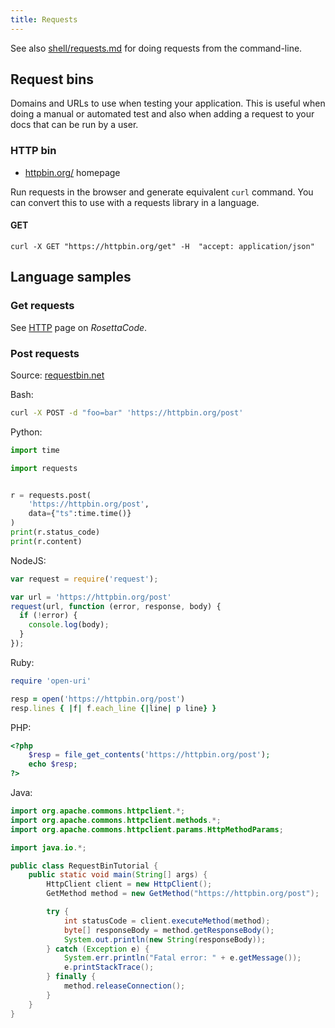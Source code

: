 ```yaml
---
title: Requests
---
```


See also [shell/requests.md](shell/requests.md) for doing requests from the command-line.


## Request bins

Domains and URLs to use when testing your application. This is useful when doing a manual or automated test and also when adding a request to your docs that can be run by a user.


### HTTP bin

- [httpbin.org/](https://httpbin.org/) homepage

Run requests in the browser and generate equivalent `curl` command. You can convert this to use with a requests library in a language.

#### GET

```
curl -X GET "https://httpbin.org/get" -H  "accept: application/json"
```

## Language samples

### Get requests

See [HTTP](https://www.rosettacode.org/wiki/HTTP) page on _RosettaCode_.

### Post requests

Source: [requestbin.net](https://requestbin.net/)

Bash:

```sh
curl -X POST -d "foo=bar" 'https://httpbin.org/post'
```

Python:

```python
import time

import requests


r = requests.post(
    'https://httpbin.org/post',
    data={"ts":time.time()}
)
print(r.status_code)
print(r.content)
```

NodeJS:

```javascript
var request = require('request');

var url = 'https://httpbin.org/post'
request(url, function (error, response, body) {
  if (!error) {
    console.log(body);
  }
});
```

Ruby:

```ruby
require 'open-uri'

resp = open('https://httpbin.org/post')
resp.lines { |f| f.each_line {|line| p line} }
```

PHP:

```php
<?php
    $resp = file_get_contents('https://httpbin.org/post');
    echo $resp;
?>
```

Java:

```java
import org.apache.commons.httpclient.*;
import org.apache.commons.httpclient.methods.*;
import org.apache.commons.httpclient.params.HttpMethodParams;

import java.io.*;

public class RequestBinTutorial {
    public static void main(String[] args) {
        HttpClient client = new HttpClient();
        GetMethod method = new GetMethod("https://httpbin.org/post");

        try {
            int statusCode = client.executeMethod(method);
            byte[] responseBody = method.getResponseBody();
            System.out.println(new String(responseBody));
        } catch (Exception e) {
            System.err.println("Fatal error: " + e.getMessage());
            e.printStackTrace();
        } finally {
            method.releaseConnection();
        }
    }
}
```
